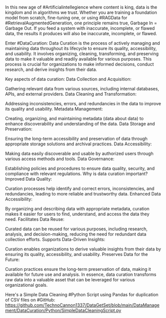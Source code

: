 In this new age of #Artificialintellegience where content is king, data is the kingdom and in algorithms we trust.
Whether you are training a foundation model from scratch, fine-tuning one, or using #RAGData for #RetrievalAugmentedGeneration, one principle remains true, Garbage In = Garbage Out. If you feed a system with inaccurate, incomplete, or flawed data, the results it produces will also be inaccurate, incomplete, or flawed.

Enter #DataCuration:
Data Curation is the process of actively managing and maintaining data throughout its lifecycle to ensure its quality, accessibility, and usability. It involves organizing, cleaning, transforming, and preserving data to make it valuable and readily available for various purposes. This process is crucial for organizations to make informed decisions, conduct research, and derive insights from their data. 

Key aspects of data curation:
Data Collection and Acquisition:

Gathering relevant data from various sources, including internal databases, APIs, and external providers. 
Data Cleaning and Transformation:

Addressing inconsistencies, errors, and redundancies in the data to improve its quality and usability. 
Metadata Management:

Creating, organizing, and maintaining metadata (data about data) to enhance discoverability and understanding of the data. 
Data Storage and Preservation:

Ensuring the long-term accessibility and preservation of data through appropriate storage solutions and archival practices. 
Data Accessibility:

Making data easily discoverable and usable by authorized users through various access methods and tools. 
Data Governance:

Establishing policies and procedures to ensure data quality, security, and compliance with relevant regulations. 
Why is data curation important?
Improved Data Quality:

Curation processes help identify and correct errors, inconsistencies, and redundancies, leading to more reliable and trustworthy data. 
Enhanced Data Accessibility:

By organizing and describing data with appropriate metadata, curation makes it easier for users to find, understand, and access the data they need. 
Facilitates Data Reuse:

Curated data can be reused for various purposes, including research, analysis, and decision-making, reducing the need for redundant data collection efforts. 
Supports Data-Driven Insights:

Curation enables organizations to derive valuable insights from their data by ensuring its quality, accessibility, and usability. 
Preserves Data for the Future:

Curation practices ensure the long-term preservation of data, making it available for future use and analysis. 
In essence, data curation transforms raw data into a valuable asset that can be leveraged for various organizational goals.

Here's a Simple Data Cleaning #Python Script using Pandas for duplication of CSV files on #GitHub:
https://github.com/TechnoCannon1337/DataGetSet/blob/main/DataManagement/DataCuration/Python/SimpleDataCleaningScript.py

